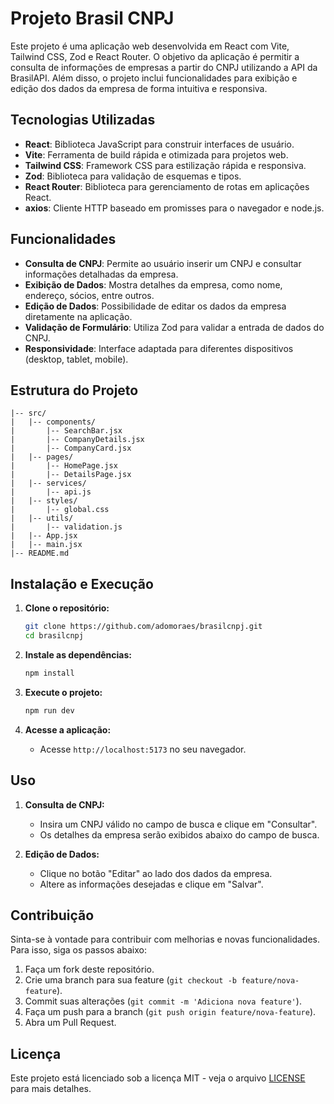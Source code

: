 # Projeto Brasil CNPJ

Este projeto é uma aplicação web desenvolvida em React com Vite, Tailwind CSS, Zod e React Router. O objetivo da aplicação é permitir a consulta de informações de empresas a partir do CNPJ utilizando a API da BrasilAPI. Além disso, o projeto inclui funcionalidades para exibição e edição dos dados da empresa de forma intuitiva e responsiva.

## Tecnologias Utilizadas

- **React**: Biblioteca JavaScript para construir interfaces de usuário.
- **Vite**: Ferramenta de build rápida e otimizada para projetos web.
- **Tailwind CSS**: Framework CSS para estilização rápida e responsiva.
- **Zod**: Biblioteca para validação de esquemas e tipos.
- **React Router**: Biblioteca para gerenciamento de rotas em aplicações React.
- **axios**: Cliente HTTP baseado em promisses para o navegador e node.js.

## Funcionalidades

- **Consulta de CNPJ**: Permite ao usuário inserir um CNPJ e consultar informações detalhadas da empresa.
- **Exibição de Dados**: Mostra detalhes da empresa, como nome, endereço, sócios, entre outros.
- **Edição de Dados**: Possibilidade de editar os dados da empresa diretamente na aplicação.
- **Validação de Formulário**: Utiliza Zod para validar a entrada de dados do CNPJ.
- **Responsividade**: Interface adaptada para diferentes dispositivos (desktop, tablet, mobile).

## Estrutura do Projeto

```plaintext
|-- src/
|   |-- components/
|       |-- SearchBar.jsx
|       |-- CompanyDetails.jsx
|       |-- CompanyCard.jsx
|   |-- pages/
|       |-- HomePage.jsx
|       |-- DetailsPage.jsx
|   |-- services/
|       |-- api.js
|   |-- styles/
|       |-- global.css
|   |-- utils/
|       |-- validation.js
|   |-- App.jsx
|   |-- main.jsx
|-- README.md
```

## Instalação e Execução

1. **Clone o repositório:**

   ```bash
   git clone https://github.com/adomoraes/brasilcnpj.git
   cd brasilcnpj
   ```

2. **Instale as dependências:**

   ```bash
   npm install
   ```

3. **Execute o projeto:**

   ```bash
   npm run dev
   ```

4. **Acesse a aplicação:**
   - Acesse `http://localhost:5173` no seu navegador.

## Uso

1. **Consulta de CNPJ:**

   - Insira um CNPJ válido no campo de busca e clique em "Consultar".
   - Os detalhes da empresa serão exibidos abaixo do campo de busca.

2. **Edição de Dados:**
   - Clique no botão "Editar" ao lado dos dados da empresa.
   - Altere as informações desejadas e clique em "Salvar".

## Contribuição

Sinta-se à vontade para contribuir com melhorias e novas funcionalidades. Para isso, siga os passos abaixo:

1. Faça um fork deste repositório.
2. Crie uma branch para sua feature (`git checkout -b feature/nova-feature`).
3. Commit suas alterações (`git commit -m 'Adiciona nova feature'`).
4. Faça um push para a branch (`git push origin feature/nova-feature`).
5. Abra um Pull Request.

## Licença

Este projeto está licenciado sob a licença MIT - veja o arquivo [LICENSE](LICENSE) para mais detalhes.
